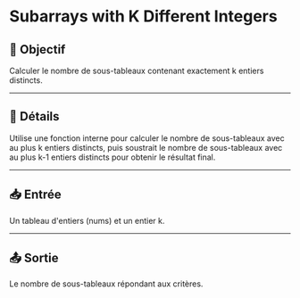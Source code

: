 # Subarrays with K Different Integers

## 🎯 Objectif

Calculer le nombre de sous-tableaux contenant exactement k entiers distincts.

---

## 📝 Détails

Utilise une fonction interne pour calculer le nombre de sous-tableaux avec au plus k entiers distincts, puis soustrait le nombre de sous-tableaux avec au plus k-1 entiers distincts pour obtenir le résultat final.

---

## 📥 Entrée

Un tableau d'entiers (nums) et un entier k.

---

## 📤 Sortie

Le nombre de sous-tableaux répondant aux critères.

